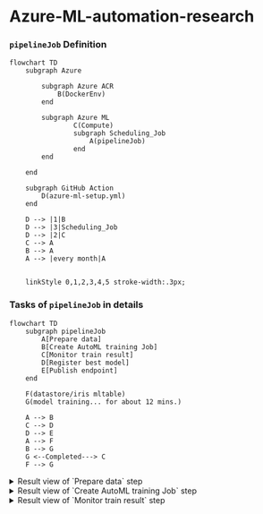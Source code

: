# Azure-ML-automation-research

### `pipelineJob` Definition  
```mermaid
flowchart TD
    subgraph Azure
        
        subgraph Azure ACR
            B(DockerEnv)
        end

        subgraph Azure ML
                C(Compute)
                subgraph Scheduling_Job
                    A(pipelineJob) 
                end 
        end 

    end 

    subgraph GitHub Action
        D(azure-ml-setup.yml)
    end 
    
    D --> |1|B 
    D --> |3|Scheduling_Job
    D --> |2|C
    C --> A
    B --> A
    A --> |every month|A
 
    
    linkStyle 0,1,2,3,4,5 stroke-width:.3px;
```

### Tasks of `pipelineJob` in details    
```mermaid
flowchart TD
    subgraph pipelineJob
        A[Prepare data]
        B[Create AutoML training Job]
        C[Monitor train result]
        D[Register best model]
        E[Publish endpoint]
    end 

    F(datastore/iris mltable)
    G(model training... for about 12 mins.) 
    
    A --> B 
    C --> D 
    D --> E 
    A --> F 
    B --> G     
    G <--Completed---> C
    F --> G
```

<details>
  <summary>Result view of `Prepare data` step</summary>
  <img src="https://github.com/user-attachments/assets/e4399385-8bf4-4255-b986-e2ae36f61fe5"></img>
</details>

<details>
  <summary>Result view of `Create AutoML training Job` step</summary>
  <img src="https://github.com/user-attachments/assets/9de1490d-43e9-4dd4-b71d-2ff8b68629d8"></img>
</details>

<details>
  <summary>Result view of `Monitor train result` step</summary>
  <img src="https://github.com/user-attachments/assets/885619ff-483d-4e84-9ec7-71b3c2340ea3"></img>
</details>

